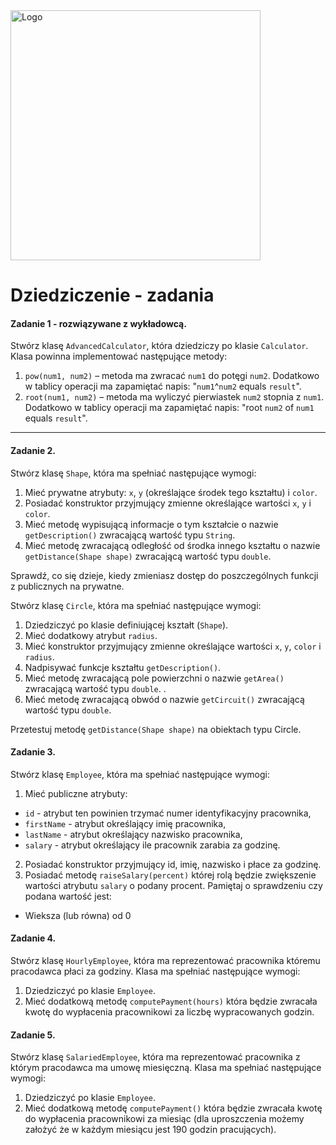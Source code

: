 <img alt="Logo" src="http://coderslab.pl/svg/logo-coderslab.svg" width="400">

# Dziedziczenie - zadania

#### Zadanie 1 - rozwiązywane z wykładowcą.
Stwórz klasę ```AdvancedCalculator```, która dziedziczy po klasie ```Calculator```.
Klasa powinna implementować następujące metody:

1. ```pow(num1, num2)``` &ndash; metoda ma zwracać ```num1``` do potęgi ```num2```. Dodatkowo w tablicy operacji ma zapamiętać napis: "```num1```^```num2``` equals ```result```".
2. ```root(num1, num2)``` &ndash; metoda ma wyliczyć pierwiastek ```num2``` stopnia z ```num1```. Dodatkowo w tablicy operacji ma zapamiętać napis: "root ```num2``` of ```num1``` equals ```result```".  

-----------------------------------------------------------------------------

#### Zadanie 2.

Stwórz klasę `Shape`, która ma spełniać następujące wymogi:

1. Mieć prywatne atrybuty:
`x`, `y` (określające środek tego kształtu) i `color`.
2. Posiadać konstruktor przyjmujący zmienne określające wartości `x`, `y` i `color`. 
3. Mieć metodę wypisującą informacje o tym kształcie o nazwie `getDescription()` zwracającą wartość typu `String`.
4. Mieć metodę zwracającą odległość od środka innego kształtu o nazwie `getDistance(Shape shape)` zwracającą wartość typu `double`.

Sprawdź, co się dzieje, kiedy zmieniasz dostęp do poszczególnych funkcji z publicznych na prywatne. 

Stwórz klasę `Circle`, która ma spełniać następujące wymogi:

1. Dziedziczyć po klasie definiującej kształt (`Shape`).
2. Mieć dodatkowy atrybut `radius`.
3. Mieć konstruktor przyjmujący zmienne określające wartości `x`, `y`, `color` i `radius`.
4. Nadpisywać funkcje kształtu `getDescription()`.
5. Mieć metodę zwracającą pole powierzchni o nazwie `getArea()` zwracającą wartość typu `double`. .
6. Mieć metodę zwracającą obwód o nazwie `getCircuit()` zwracającą wartość typu `double`.

Przetestuj metodę `getDistance(Shape shape)` na obiektach typu Circle.


#### Zadanie 3.
Stwórz klasę `Employee`, która ma spełniać następujące wymogi:

1. Mieć publiczne atrybuty:
 * `id` - atrybut ten powinien trzymać numer identyfikacyjny pracownika,
 * `firstName` - atrybut określający imię pracownika,
 * `lastName` - atrybut określający nazwisko pracownika,
 * `salary` - atrybut określający ile pracownik zarabia za godzinę.
2. Posiadać konstruktor przyjmujący id, imię, nazwisko i płace za godzinę.
3. Posiadać metodę `raiseSalary(percent)` której rolą będzie zwiększenie wartości atrybutu `salary` o podany procent. Pamiętaj o sprawdzeniu czy podana wartość jest:
 * Wieksza (lub równa) od 0


#### Zadanie 4.
Stwórz klasę `HourlyEmployee`, która ma reprezentować pracownika któremu pracodawca płaci za godziny. Klasa ma spełniać następujące wymogi:

1. Dziedziczyć po klasie `Employee`.
2. Mieć dodatkową metodę `computePayment(hours)` która będzie zwracała kwotę do wypłacenia pracownikowi za liczbę wypracowanych godzin. 

#### Zadanie 5.
Stwórz klasę `SalariedEmployee`, która ma reprezentować pracownika z którym pracodawca ma umowę miesięczną. Klasa ma spełniać następujące wymogi:

1. Dziedziczyć po klasie `Employee`.
2. Mieć dodatkową metodę `computePayment()` która będzie zwracała kwotę do wypłacenia pracownikowi za miesiąc (dla uproszczenia możemy założyć że w każdym miesiącu jest 190 godzin pracujących). 
